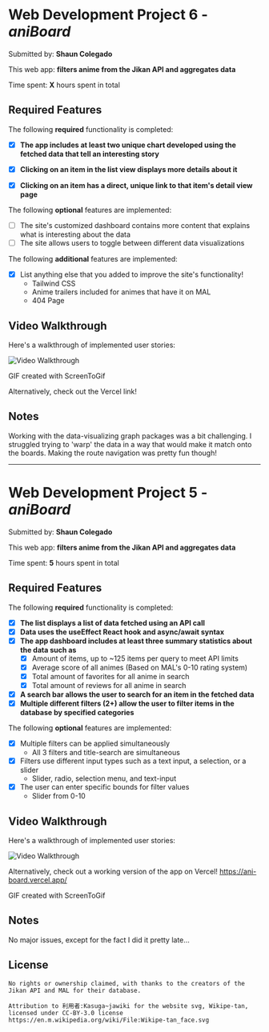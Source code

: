 # Web Development Project 6 - *aniBoard*

Submitted by: **Shaun Colegado**

This web app: **filters anime from the Jikan API and aggregates data**


Time spent: **X** hours spent in total

## Required Features

The following **required** functionality is completed:

- [X] **The app includes at least two unique chart developed using the fetched data that tell an interesting story**
- [X] **Clicking on an item in the list view displays more details about it**
- [X] **Clicking on an item has a direct, unique link to that item's detail view page**


The following **optional** features are implemented:

- [ ] The site's customized dashboard contains more content that explains what is interesting about the data
- [ ] The site allows users to toggle between different data visualizations

The following **additional** features are implemented:

* [X] List anything else that you added to improve the site's functionality!
    * Tailwind CSS
    * Anime trailers included for animes that have it on MAL
    * 404 Page

## Video Walkthrough

Here's a walkthrough of implemented user stories:

<img src='walkthrough2.gif' title='Video Walkthrough' width='' alt='Video Walkthrough' />

GIF created with ScreenToGif

Alternatively, check out the Vercel link!

## Notes

Working with the data-visualizing graph packages was a bit challenging. I struggled trying to 'warp' the data in a way that would make it match onto the boards.
Making the route navigation was pretty fun though!



----

# Web Development Project 5 - *aniBoard*

Submitted by: **Shaun Colegado**

This web app: **filters anime from the Jikan API and aggregates data**

Time spent: **5** hours spent in total

## Required Features

The following **required** functionality is completed:

- [X] **The list displays a list of data fetched using an API call**
- [X] **Data uses the useEffect React hook and async/await syntax**
- [X] **The app dashboard includes at least three summary statistics about the data such as**
  - [X] Amount of items, up to ~125 items per query to meet API limits
  - [X] Average score of all animes (Based on MAL's 0-10 rating system)
  - [X] Total amount of favorites for all anime in search
  - [X] Total amount of reviews for all anime in search
- [X] **A search bar allows the user to search for an item in the fetched data**
- [X] **Multiple different filters (2+) allow the user to filter items in the database by specified categories**

The following **optional** features are implemented:

- [X] Multiple filters can be applied simultaneously
    - All 3 filters and title-search are simultaneous
- [X] Filters use different input types such as a text input, a selection, or a slider
    - Slider, radio, selection menu, and text-input
- [X] The user can enter specific bounds for filter values
    - Slider from 0-10

## Video Walkthrough

Here's a walkthrough of implemented user stories:

<img src='walkthrough.gif' title='Video Walkthrough' width='' alt='Video Walkthrough' />

Alternatively, check out a working version of the app on Vercel!
https://ani-board.vercel.app/

GIF created with ScreenToGif

## Notes

No major issues, except for the fact I did it pretty late...

## License

    No rights or ownership claimed, with thanks to the creators of the Jikan API and MAL for their database.

    Attribution to 利用者:Kasuga~jawiki for the website svg, Wikipe-tan, licensed under CC-BY-3.0 license
    https://en.m.wikipedia.org/wiki/File:Wikipe-tan_face.svg
